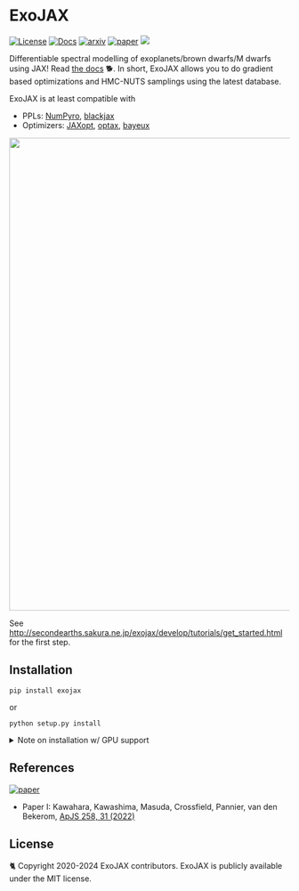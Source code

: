 # ExoJAX
 [![License](https://img.shields.io/github/license/HajimeKawahara/exojax)](https://github.com/HajimeKawahara/exojax/blob/develop/LICENSE)
 [![Docs](https://img.shields.io/badge/docs-exojax-brightgreen)](http://secondearths.sakura.ne.jp/exojax/)
 [![arxiv](https://img.shields.io/badge/arxiv-2105.14782-blue)](http://arxiv.org/abs/2105.14782)
 [![paper](https://img.shields.io/badge/paper-ApJS_258_31_(2022)-orange)](https://iopscience.iop.org/article/10.3847/1538-4365/ac3b4d) 
 <a href="https://codeclimate.com/github/HajimeKawahara/exojax/maintainability"><img src="https://api.codeclimate.com/v1/badges/97c5e8835f3ef9c4ad7c/maintainability" /></a>

Differentiable spectral modelling of exoplanets/brown dwarfs/M dwarfs using JAX!
Read [the docs](http://secondearths.sakura.ne.jp/exojax/develop) 🐕. 
In short, ExoJAX allows you to do gradient based optimizations and HMC-NUTS samplings using the latest database.

ExoJAX is at least compatible with

- PPLs: [NumPyro](https://github.com/pyro-ppl/numpyro), [blackjax](https://github.com/blackjax-devs/blackjax) 
- Optimizers: [JAXopt](https://github.com/google/jaxopt), [optax](https://github.com/google-deepmind/optax), [bayeux](https://github.com/jax-ml/bayeux)

<img src="https://github.com/HajimeKawahara/exojax/assets/15956904/671a3dc5-718e-463d-911a-08d8ca94119b" Titie="exojax" Width=850px>

See http://secondearths.sakura.ne.jp/exojax/develop/tutorials/get_started.html for the first step.

## Installation

```
pip install exojax
```

or

```
python setup.py install
```

<details><summary> Note on installation w/ GPU support</summary>

:books: You need to install CUDA, JAX w/ NVIDIA GPU support.

Visit [here](https://github.com/google/jax) for the installation of GPU supported JAX.

</details>

## References
[![paper](https://img.shields.io/badge/paper_I-ApJS_258_31_(2022)-orange)](https://iopscience.iop.org/article/10.3847/1538-4365/ac3b4d) 

- Paper I: Kawahara, Kawashima, Masuda, Crossfield, Pannier, van den Bekerom, [ApJS 258, 31 (2022)](https://iopscience.iop.org/article/10.3847/1538-4365/ac3b4d)

## License

🐈 Copyright 2020-2024 ExoJAX contributors. ExoJAX is publicly available under the MIT license.
